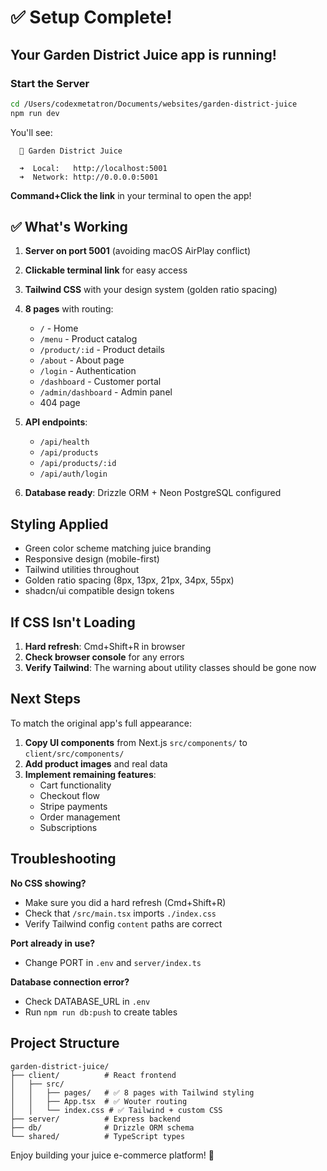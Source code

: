 # ✅ Setup Complete!

## Your Garden District Juice app is running!

### Start the Server

```bash
cd /Users/codexmetatron/Documents/websites/garden-district-juice
npm run dev
```

You'll see:
```
  🚀 Garden District Juice

  ➜  Local:   http://localhost:5001
  ➜  Network: http://0.0.0.0:5001
```

**Command+Click the link** in your terminal to open the app!

## ✅ What's Working

1. **Server on port 5001** (avoiding macOS AirPlay conflict)
2. **Clickable terminal link** for easy access
3. **Tailwind CSS** with your design system (golden ratio spacing)
4. **8 pages** with routing:
   - `/` - Home
   - `/menu` - Product catalog
   - `/product/:id` - Product details
   - `/about` - About page
   - `/login` - Authentication
   - `/dashboard` - Customer portal
   - `/admin/dashboard` - Admin panel
   - 404 page

5. **API endpoints**:
   - `/api/health`
   - `/api/products`
   - `/api/products/:id`
   - `/api/auth/login`

6. **Database ready**: Drizzle ORM + Neon PostgreSQL configured

## Styling Applied

- Green color scheme matching juice branding
- Responsive design (mobile-first)
- Tailwind utilities throughout
- Golden ratio spacing (8px, 13px, 21px, 34px, 55px)
- shadcn/ui compatible design tokens

## If CSS Isn't Loading

1. **Hard refresh**: Cmd+Shift+R in browser
2. **Check browser console** for any errors
3. **Verify Tailwind**: The warning about utility classes should be gone now

## Next Steps

To match the original app's full appearance:

1. **Copy UI components** from Next.js `src/components/` to `client/src/components/`
2. **Add product images** and real data
3. **Implement remaining features**:
   - Cart functionality
   - Checkout flow
   - Stripe payments
   - Order management
   - Subscriptions

## Troubleshooting

**No CSS showing?**
- Make sure you did a hard refresh (Cmd+Shift+R)
- Check that `/src/main.tsx` imports `./index.css`
- Verify Tailwind config `content` paths are correct

**Port already in use?**
- Change PORT in `.env` and `server/index.ts`

**Database connection error?**
- Check DATABASE_URL in `.env`
- Run `npm run db:push` to create tables

## Project Structure

```
garden-district-juice/
├── client/          # React frontend
│   ├── src/
│   │   ├── pages/   # ✅ 8 pages with Tailwind styling
│   │   ├── App.tsx  # ✅ Wouter routing
│   │   └── index.css # ✅ Tailwind + custom CSS
├── server/          # Express backend
├── db/              # Drizzle ORM schema
└── shared/          # TypeScript types
```

Enjoy building your juice e-commerce platform! 🥤
